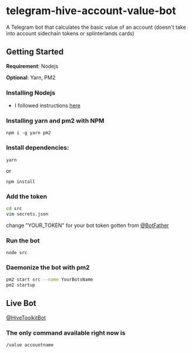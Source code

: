# telegram-hive-account-value-bot
A Telegram bot that calculates the basic value of an account (doesn't take into account sidechain tokens or splinterlands cards)

## Getting Started

**Requirement**: Nodejs

**Optional**: Yarn, PM2

### Installing Nodejs

- I followed instructions [here](https://github.com/tj/n)

### Installing yarn and pm2 with NPM

`npm i -g yarn pm2`

### Install dependencies:

`yarn`

or

`npm install`

### Add the token

```bash
cd src
vim secrets.json
```

change "YOUR_TOKEN" for your bot token gotten from [@BotFather](https://t.me/Botfather)

### Run the bot

`node src`

### Daemonize the bot with pm2

```bash
pm2 start src --name YourBotsName
pm2 startup
```

## Live Bot

[@HiveToolkitBot](https://t.me/HiveToolkitBot)

### The only command available right now is

`/value accountname`
